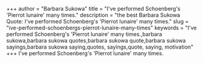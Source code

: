 +++
author = "Barbara Sukowa"
title = "I've performed Schoenberg's 'Pierrot lunaire' many times."
description = "the best Barbara Sukowa Quote: I've performed Schoenberg's 'Pierrot lunaire' many times."
slug = "ive-performed-schoenbergs-pierrot-lunaire-many-times"
keywords = "I've performed Schoenberg's 'Pierrot lunaire' many times.,barbara sukowa,barbara sukowa quotes,barbara sukowa quote,barbara sukowa sayings,barbara sukowa saying,quotes, sayings,quote, saying, motivation"
+++
I've performed Schoenberg's 'Pierrot lunaire' many times.
